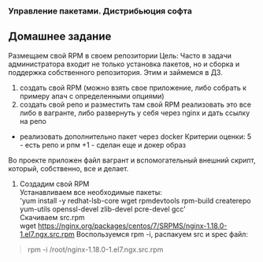 ### Управление пакетами. Дистрибьюция софта ###

## Домашнее задание ##
Размещаем свой RPM в своем репозитории
Цель: Часто в задачи администратора входит не только установка пакетов, но и сборка и поддержка собственного репозитория. Этим и займемся в ДЗ.
1) создать свой RPM (можно взять свое приложение, либо собрать к примеру апач с определенными опциями)
2) создать свой репо и разместить там свой RPM
реализовать это все либо в вагранте, либо развернуть у себя через nginx и дать ссылку на репо 

* реализовать дополнительно пакет через docker
Критерии оценки: 5 - есть репо и рпм
+1 - сделан еще и докер образ

Во проекте приложен файл вагрант и вспомогательный внешний скрипт, который, собственно, все и делает.
1. Создадим свой RPM  
Устанавливаем все необходимые пакеты:  
'yum install -y redhat-lsb-core wget rpmdevtools rpm-build createrepo yum-utils openssl-devel zlib-devel pcre-devel gcc'  
Скачиваем src.rpm   
      wget https://nginx.org/packages/centos/7/SRPMS/nginx-1.18.0-1.el7.ngx.src.rpm
Воспользуемся rpm -i, распакуем src и spec файл: 
> rpm -i /root/nginx-1.18.0-1.el7.ngx.src.rpm
